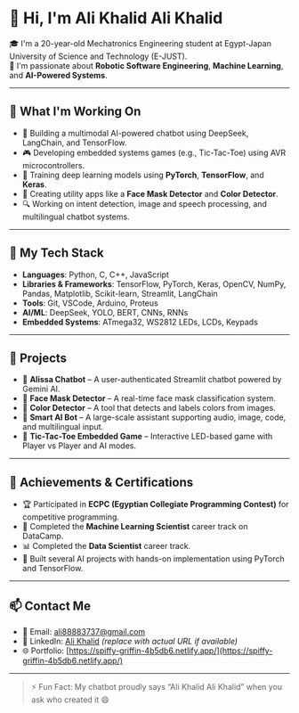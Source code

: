 
# 👋 Hi, I'm Ali Khalid Ali Khalid

🎓 I'm a 20-year-old Mechatronics Engineering student at Egypt-Japan University of Science and Technology (E-JUST).  
🧠 I'm passionate about **Robotic Software Engineering**, **Machine Learning**, and **AI-Powered Systems**.

---

## 🚀 What I'm Working On

- 🤖 Building a multimodal AI-powered chatbot using DeepSeek, LangChain, and TensorFlow.
- 🎮 Developing embedded systems games (e.g., Tic-Tac-Toe) using AVR microcontrollers.
- 🧠 Training deep learning models using **PyTorch**, **TensorFlow**, and **Keras**.
- 🎨 Creating utility apps like a **Face Mask Detector** and **Color Detector**.
- 🔍 Working on intent detection, image and speech processing, and multilingual chatbot systems.

---

## 🧰 My Tech Stack

- **Languages**: Python, C, C++, JavaScript
- **Libraries & Frameworks**: TensorFlow, PyTorch, Keras, OpenCV, NumPy, Pandas, Matplotlib, Scikit-learn, Streamlit, LangChain
- **Tools**: Git, VSCode, Arduino, Proteus
- **AI/ML**: DeepSeek, YOLO, BERT, CNNs, RNNs
- **Embedded Systems**: ATmega32, WS2812 LEDs, LCDs, Keypads

---

## 📂 Projects

- 🔹 **Alissa Chatbot** – A user-authenticated Streamlit chatbot powered by Gemini AI.
- 🔹 **Face Mask Detector** – A real-time face mask classification system.
- 🔹 **Color Detector** – A tool that detects and labels colors from images.
- 🔹 **Smart AI Bot** – A large-scale assistant supporting audio, image, code, and multilingual input.
- 🔹 **Tic-Tac-Toe Embedded Game** – Interactive LED-based game with Player vs Player and AI modes.

---

## 🏅 Achievements & Certifications

- 🏆 Participated in **ECPC (Egyptian Collegiate Programming Contest)** for competitive programming.
- 🧪 Completed the **Machine Learning Scientist** career track on DataCamp.
- 📊 Completed the **Data Scientist** career track.
- 🧠 Built several AI projects with hands-on implementation using PyTorch and TensorFlow.

---

## 📫 Contact Me

- 📧 Email: ali88883737@gmail.com
- 💼 LinkedIn: [Ali Khalid](https://www.linkedin.com/in/ali-khalid-ali-khalid-85468225b?utm_source=share&utm_campaign=share_via&utm_content=profile&utm_medium=ios_app) *(replace with actual URL if available)*
- 🌐 Portfolio: [https://spiffy-griffin-4b5db6.netlify.app/](https://spiffy-griffin-4b5db6.netlify.app/)

---

> ⚡ Fun Fact: My chatbot proudly says “Ali Khalid Ali Khalid” when you ask who created it 😄
